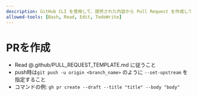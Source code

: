 ```yaml
---
description: GitHub CLI を使用して、提供された内容から Pull Request を作成して実行します。
allowed-tools: [Bash, Read, Edit, TodoWrite]
---
```


# PRを作成

- Read @.github/PULL_REQUEST_TEMPLATE.md に従うこと
- push時は`git push -u origin <branch_name>` のように `--set-upstream` を指定すること
- コマンドの例: `gh pr create --draft --title "title" --body "body"`
